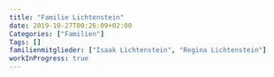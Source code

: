 ```yaml
---
title: "Familie Lichtenstein"
date: 2019-10-27T00:26:09+02:00
Categories: ["Familien"]
Tags: []
familienmitglieder: ["Isaak Lichtenstein", "Regina Lichtenstein"]
workInProgress: true
---
```


